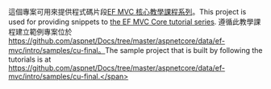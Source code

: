<span data-ttu-id="a19f9-101">這個專案可用來提供程式碼片段[EF MVC 核心教學課程系列](https://docs.microsoft.com/aspnet/core/data/ef-mvc/intro)。</span><span class="sxs-lookup"><span data-stu-id="a19f9-101">This project is used for providing snippets to [the EF MVC Core tutorial series](https://docs.microsoft.com/aspnet/core/data/ef-mvc/intro).</span></span> <span data-ttu-id="a19f9-102">遵循此教學課程建立範例專案位於 https://github.com/aspnet/Docs/tree/master/aspnetcore/data/ef-mvc/intro/samples/cu-final。</span><span class="sxs-lookup"><span data-stu-id="a19f9-102">The sample project that is built by following the tutorials is at https://github.com/aspnet/Docs/tree/master/aspnetcore/data/ef-mvc/intro/samples/cu-final.</span></span>
